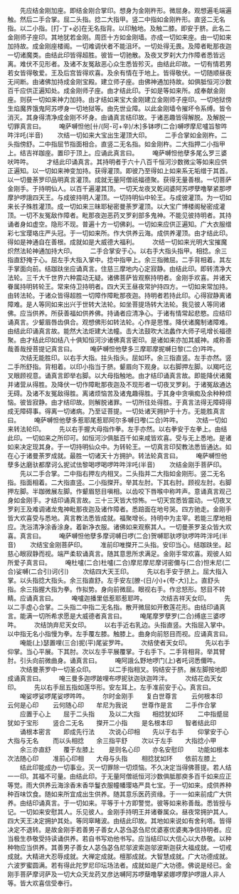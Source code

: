 <!-- { "loadSidebar": true } -->
　　先应结金刚加座。即结金刚合掌印。想身为金刚杵形。微屈身。观想遍毛端遍触。然后二手合掌。屈二头指。捻二大指甲。竖二中指如金刚杵形。直竖二无名指。以二小指。[打-丁+必]在无名指背。以印触地。及触二膝。即安于脐。此名二金刚师子座印。其地犹若金刚。周匝十方如金刚墙。亦成一切如来座。由一切如来加持故。成金刚座楼阁。一切难调伏者不能沮坏。一切处得无畏。及障者毗那夜迦一切诸魔类。由结此印皆得超胜。彼皆一切驰散。及夜叉罗刹大力作障者悉皆远离。难伏不见形者。及诸不友冤敌恶心众生悉皆殄灭。由结此印故。一切有情若男若女皆得敬爱。王及后宫皆得欢喜。及余有情在于地上。皆得敬伏。一切随顺昼夜无间断。由诸佛加持成金刚宝殿。建立师子座。由佛神通加持故。如俱胝恒河沙数百千应供正遍知处。成金刚师子座。由才结此印。于如是等如来所。成奉献金刚座。则获一切如来神力加持。由才结如来宝大金刚建立金刚师子座印。一切地狱傍生焰魔界饿鬼阿苏啰身一切地狱等。由先世业障。以此金刚墙令摧坏令系缚。皆令消灭。其身得清净成金刚不坏身。由诵真言结印故。于诸恶趣皆得解脱。及解脱一切罪真言曰。
　　唵萨嚩怛他[卄/(阿-可+辛)/木]多钵啰(二合)嚩啰摩尼嚧旨黎吽吽泮吒(半音)
　　次结一切如来大宝出生灌顶大印。
　　二手合掌如金刚杵。二头指傍舒。二中指屈节指面相合。直竖二无名指。如金刚杵。二大指押二小指甲上。结吉祥跏座。置印于顶上。应诵此真言曰。
　　唵萨嚩怛他孽多尾么罗三婆吠吽吽。
　　才结此印诵真言。其持明者于六十八百千恒河沙数微尘等如来应供正遍知。以一切如来神变加持。获得灌顶。即彼乃至得如上如来系无垢缯于其首。以一切曼荼罗印品明真言灌顶。成就无量阿僧祇福德聚。获得无量善根。一切菩萨金刚手。于持明仙人。以百千遍灌其顶。一切天龙夜叉乾闼婆阿苏啰孽噜拏紧那啰摩护啰誐四天王。与成彼持明人灌顶。一切持明仙中轮王。与成彼灌顶。为一切如来长子殊胜灌顶。成一切如来三昧耶秘密曼荼罗灌顶。以大宝广博楼阁秘密成灌顶。一切不友冤敌作障者。毗那夜迦恶药叉罗刹部多鬼神。不能见彼持明者。其持诵者身如虚空。隐形不现。普遍十方一切佛刹。一切如来应供正遍知。广大衣服缯彩七宝璎珞庄严头冠。于一切如来所。作大供养云海。成供养灌顶。由才结此印。得如是神通自在善根。成就如是大威德大福利。
　　次结一切如来光明大宝摧魔炽然法轮神通加持大印。
　　二手合掌安于心。以右手大指头指甲。相捻。余三指直舒掩于心。屈左手大指入掌中。捻中指甲上。余三指微屈。二手背相着。其左手掌面向前。结跏趺坐应诵真言。住慈三摩地内心定寂静。由结此印。即转清净大法轮。三千大千世界六种震动无疑。诸佛菩萨皆观察持明者。金刚手欢喜。并诸天眷属持明转轮王。常来侍卫持明者。四大天王昼夜常护持四方。一切如来常加持。由转法轮。于诸众皆得超胜一切障作障毗那夜迦。持明者若持此印。心得寂静离诸障难。是人等同如来出兴于世转大法轮。如坐菩提场转大法轮。我见彼人等同诸佛。应当供养。所获善福如供养佛。持诵者应清净心。于诸有情常起悲愍。应结印诵真言。少颦眉唇齿俱合。观想佛形如转法轮。心作是思惟。降伏诸魔制诸障难。由结此印诵真言故。能然大法炬建大法幢。击大法鼓吹大法蠡作大师子吼增长福德聚。由才结此印如结八十俱知恒河沙诸佛真言密印。是诸如来亦加其威神。咸称善哉善哉授菩提记真言曰。
　　唵萨嚩怛他孽多三摩耶摩抳嚩日黎(二合)吽吽。
　　次结无能胜印。以右手大指。拄头指头。屈如环。余三指直竖。左手亦然。竖二手所舒指。背相着。以印小指当于脐。颦眉向下观身。以右脚押左脚。以羯吒讫叉眼顾视意。诵真言即举右脚。以大母指触地。由才结印诵真言故。即能降伏诸魔并诸营从得胜。及降伏一切作障毗那夜迦及不现形者一切夜叉罗刹。于诸冤敌通达无碍。及诸不友冤敌得胜。离诸烦恼苦及诸鬼趣得胜。于其身中贪嗔痴及余种种烦恼。彼皆寂静。由才结印故。则解脱诸罪。一切所往处得胜。于真言法得无障碍得成无障碍事。得离一切诸病。乃至证菩提。一切处诸天拥护于十方。无能胜真言曰。
　　唵萨嚩怛他孽多惹耶尾惹耶阿尔多嚩日嚟(二合)吽吽。
　　次结一切如来转法轮印。
　　先以右手握大母指作拳。左手亦然。以右拳安于左拳上。由结此印。一切如来之所印可。如恒河沙俱胝百千如来咸皆欢喜。受与无上悉地。是诸如来决定现其身。于一切持明仙众中。为转轮王。一切真言印契教法悉皆通达。如在心于诸曼荼罗成就。最胜一切诸天十方拥护。转法轮真言曰。
　　唵萨嚩怛他孽多达磨驮都摩诃么抳试佉黎喝啰喝啰吽吽泮吒(半音)
　　次结金刚手菩萨印。
　　先以二手合掌。二中指右押左内相叉。二头指并二大指如金刚形。竖二无名指。指面相着。二大指直竖。二小指搩开。举其左肘。下其右肘。顾视左肘。右脚押左脚。半跏微展左脚。作颦眉怒目嗔相。以齿咬下唇喉中称吽声。意诵真言观己身如金刚手。才结印诵真言故。三十三天皆大惊怖。一切天宫悉皆震动。一切夜叉罗刹王及难调诸龙鬼神毗那夜迦及诸作障者。悉踣面在地号哭。四方驰走。金刚手皆大欢喜受与悉地。真言教法悉皆成就。福聚增长。持明中为主宰。若能三摩地相应。洗浴清净涂香涂身。着新净衣服。诸佛如来观察其人。一切曼荼罗圣众皆大欢喜。真言曰。
　　唵萨嚩怛他孽多摩诃嚩日啰(二合)贺嚩耶驮啰驮啰吽吽泮吒(半音)
　　次结宝金刚菩萨印。
　　准前印唯搩开二头指。安印当心。结跏趺坐。起慈心眼寂静而视。端严柔软诵真言。随其意思所求满足。金刚手常欢喜。观彼人如所爱子真言曰。
　　唵杜嚧(二合)杜嚧(二合)摩尼摩尼摩诃密儞与(二合)怛末尼(二合)娑嚩(二合引)诃(引)
　　次结四大天王印。
　　先以右手安于脐上。屈大指入掌。以头指捻大指头。余三指直舒。左手安左[膫-(日/小)+(夸-大)]上。直舒头指。余三指握大指为拳。作拟势。身向前微屈。眼视右手。作忿怒形。怒目不转睛。应诵真言曰。
　　唵嚧迦播里低惹耶惹耶吽。
　　次结吉祥天女印。
　　先以二手虚心合掌。二头指二中指二无名指。散开微屈如开敷莲花形。由结印诵真言。能满一切所希求愿是大威德者真言曰。
　　唵尾摩罗孽罗(二合)缚底三婆啰吽。
　　次结饷弃尼天女印。
　　以右手近右乳边。头指直竖。大指屈入掌中。以中指无名小指慢为拳。左手覆左膝。触膝上。曲身向前怒目而视。应诵真言曰。
　　唵能(上)瑟置哩(三合)抳(平)尾娑罗吽。
　　次结使者天女印。
　　先以右手仰掌。当心平展。下其肘。次以左手平展覆掌。于右手下。二手背相背。举其臂肘。引头向前微曲身。诵真言曰。
　　唵阿誐么野地啰门(上)者吒诃悉儞吽。
　　次结曼荼罗中一切圣众印。
　　以二手指相叉。钩结安于脐。展左脚按地即成诵真言曰。
　　唵三曼多迦啰跛哩布啰抳驮迦驮迦吽泮。
　　次结花齿天女印。
　　先以右手屈五指如莲华形。安左耳上。左手准前安于心。真言曰。
　　唵娑啰娑啰尾娑啰吽吽。
　　尔时金刚手　　复白世尊言
　　云何根本印　　云何是心印
　　云何随心印　　牟尼为我说
　　世尊作是言　　二手作合掌
　　应置于心上　　屈于二头指
　　及以二大指　　相捻犹如环
　　二中指蹙屈　　犹如于宝形
　　竖合二无名　　搩开二小指
　　是名根本印　　智者结此印
　　诵根本密言　　即成先行法
　　次说心印相　　先以于右手
　　仰掌安于心　　大指与无名
　　而以头相捻　　余三指平舒
　　次以于左手　　大指捻小甲
　　余三亦直舒　　覆于左膝上
　　是则名心印　　亦名安慰印
　　功能如根本　　次法随心印
　　准前心印相　　大母与头指
　　相捻犹如环　　依前左膝上
　　结此印能成办一切事业。灭一切罪除一切烦恼。不久决定当得佛菩提。若人结一一印。其福不可量。由结此印。于无量阿僧祇恒河沙数俱胝那庾多百千如来应正等觉。雨大供养云海涂香末香华鬘衣服幢幡璎珞严具七宝。于一切如来。成供养种种百味饮食。随如来所宜成出生供养。随其意乐医药资缘。于一一如来前成广大供养。由结印诵真言。于一切如来。平等于十方即警觉。彼等如来称善哉。悉皆授与记。一切如来安慰其人。乐见彼人。金刚手持明王并诸眷属众。昼夜常拥护其人。四大天王决定拥护其处。等同窣睹波。由结此印故。其地如来说如有舍利塔。皆得决定不退转。是故金刚手若善男子善女人苾刍苾刍尼优婆塞优婆夷净信持明者。应当极生恭敬受持读诵供养。若自书写劝他书写。应当结印以大信心以大恭敬。以种种物应当供养。其善男子善女人苾刍苾刍尼邬波索迦邬波斯迦获大福成就。一切戒成就。大精进大忍辱成就。大禅定成就。檀那成就。大智慧成就。广大功德成就。六波罗蜜圆满。若有得此陀罗尼印坛场法者。成就如是广大功德。佛说是经已。金刚手菩萨摩诃萨及一切大众天龙药叉彦达嚩阿苏啰蘖噜拏紧娜啰摩护啰誐人非人等。皆大欢喜信受奉行。



